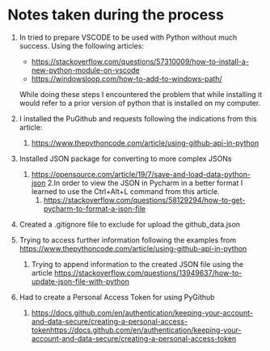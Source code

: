 # Notes taken during the process

1. In tried to prepare VSCODE to be used with Python without much success.
   Using the following articles:
   - <https://stackoverflow.com/questions/57310009/how-to-install-a-new-python-module-on-vscode>
   - <https://windowsloop.com/how-to-add-to-windows-path/>
   
   While doing these steps I encountered the problem that while installing it would refer to a prior version of python that is installed on my computer.
2. I installed the PuGithub and requests following the indications from this article:
   1. <https://www.thepythoncode.com/article/using-github-api-in-python>
3. Installed JSON package for converting to more complex JSONs 
   1. <https://opensource.com/article/19/7/save-and-load-data-python-json>
   2.In order to view the JSON in Pycharm in a better format I learned to use the Ctrl+Alt+L command from this article.
      1. <https://stackoverflow.com/questions/58129294/how-to-get-pycharm-to-format-a-json-file>
4. Created a .gitignore file to exclude for upload the github_data.json
5. Trying to access further information following the examples from <https://www.thepythoncode.com/article/using-github-api-in-python>
   1. Trying to append information to the created JSON file using the article <https://stackoverflow.com/questions/13949637/how-to-update-json-file-with-python>
6. Had to create a Personal Access Token for using PyGithub
   1. <https://docs.github.com/en/authentication/keeping-your-account-and-data-secure/creating-a-personal-access-tokenhttps://docs.github.com/en/authentication/keeping-your-account-and-data-secure/creating-a-personal-access-token>